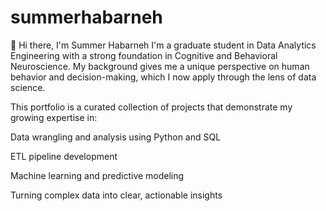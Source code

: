 # summerhabarneh
👋 Hi there, I'm Summer Habarneh
I'm a graduate student in Data Analytics Engineering with a strong foundation in Cognitive and Behavioral Neuroscience. My background gives me a unique perspective on human behavior and decision-making, which I now apply through the lens of data science.

This portfolio is a curated collection of projects that demonstrate my growing expertise in:

Data wrangling and analysis using Python and SQL

ETL pipeline development

Machine learning and predictive modeling

Turning complex data into clear, actionable insights
